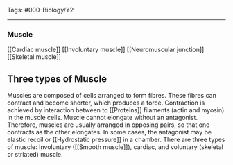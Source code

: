  Tags: #000-Biology/Y2

---
### Muscle
[[Cardiac muscle]]
[[Involuntary muscle]]
[[Neuromuscular junction]]
[[Skeletal muscle]]

## Three types of Muscle
Muscles are composed of cells arranged to form fibres. These fibres can contract and become shorter, which produces a force.
Contraction is achieved by interaction between to [[Proteins]] filaments (actin and myosin) in the muscle cells. Muscle cannot elongate without an antagonist. Therefore, muscles are usually arranged in opposing pairs, so that one contracts as the other elongates. In some cases, the antagonist may be elastic recoil or [[Hydrostatic pressure]] in a chamber.
There are three types of muscle: Involuntary ([[Smooth muscle]]), cardiac, and voluntary (skeletal or striated) muscle.